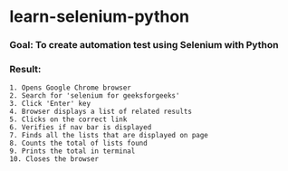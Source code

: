 # learn-selenium-python

### Goal: To create automation test using Selenium with Python

### Result:
    1. Opens Google Chrome browser
    2. Search for 'selenium for geeksforgeeks'
    3. Click 'Enter' key
    4. Browser displays a list of related results
    5. Clicks on the correct link
    6. Verifies if nav bar is displayed
    7. Finds all the lists that are displayed on page
    8. Counts the total of lists found
    9. Prints the total in terminal
    10. Closes the browser
